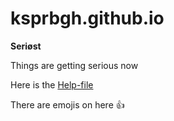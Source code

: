 # ksprbgh.github.io
**Seriøst**

Things are getting serious now

Here is the [Help-file](https://github.com/adam-p/markdown-here/wiki/Markdown-Cheatsheet)




There are emojis on here :+1:
